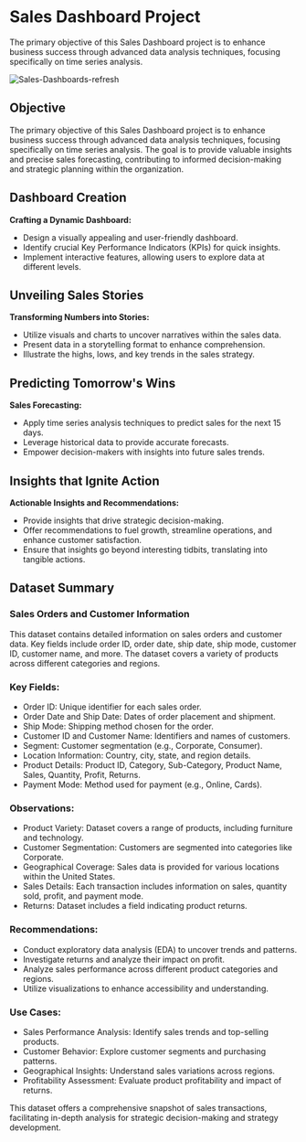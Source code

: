 # Sales Dashboard Project

The primary objective of this Sales Dashboard project is to enhance business success through advanced data analysis techniques, focusing specifically on time series analysis.

![Sales-Dashboards-refresh](https://github.com/git-shashank-hp/Sales_Dashboard/assets/144894099/8a5e941d-76df-406b-aa8a-749a5341e06c)


## Objective

The primary objective of this Sales Dashboard project is to enhance business success through advanced data analysis techniques, focusing specifically on time series analysis. The goal is to provide valuable insights and precise sales forecasting, contributing to informed decision-making and strategic planning within the organization.

## Dashboard Creation

**Crafting a Dynamic Dashboard:**
- Design a visually appealing and user-friendly dashboard.
- Identify crucial Key Performance Indicators (KPIs) for quick insights.
- Implement interactive features, allowing users to explore data at different levels.

## Unveiling Sales Stories

**Transforming Numbers into Stories:**
- Utilize visuals and charts to uncover narratives within the sales data.
- Present data in a storytelling format to enhance comprehension.
- Illustrate the highs, lows, and key trends in the sales strategy.

## Predicting Tomorrow's Wins

**Sales Forecasting:**
- Apply time series analysis techniques to predict sales for the next 15 days.
- Leverage historical data to provide accurate forecasts.
- Empower decision-makers with insights into future sales trends.

## Insights that Ignite Action

**Actionable Insights and Recommendations:**
- Provide insights that drive strategic decision-making.
- Offer recommendations to fuel growth, streamline operations, and enhance customer satisfaction.
- Ensure that insights go beyond interesting tidbits, translating into tangible actions.

## Dataset Summary

### Sales Orders and Customer Information

This dataset contains detailed information on sales orders and customer data. Key fields include order ID, order date, ship date, ship mode, customer ID, customer name, and more. The dataset covers a variety of products across different categories and regions.

### Key Fields:

- Order ID: Unique identifier for each sales order.
- Order Date and Ship Date: Dates of order placement and shipment.
- Ship Mode: Shipping method chosen for the order.
- Customer ID and Customer Name: Identifiers and names of customers.
- Segment: Customer segmentation (e.g., Corporate, Consumer).
- Location Information: Country, city, state, and region details.
- Product Details: Product ID, Category, Sub-Category, Product Name, Sales, Quantity, Profit, Returns.
- Payment Mode: Method used for payment (e.g., Online, Cards).

### Observations:

- Product Variety: Dataset covers a range of products, including furniture and technology.
- Customer Segmentation: Customers are segmented into categories like Corporate.
- Geographical Coverage: Sales data is provided for various locations within the United States.
- Sales Details: Each transaction includes information on sales, quantity sold, profit, and payment mode.
- Returns: Dataset includes a field indicating product returns.

### Recommendations:

- Conduct exploratory data analysis (EDA) to uncover trends and patterns.
- Investigate returns and analyze their impact on profit.
- Analyze sales performance across different product categories and regions.
- Utilize visualizations to enhance accessibility and understanding.

### Use Cases:

- Sales Performance Analysis: Identify sales trends and top-selling products.
- Customer Behavior: Explore customer segments and purchasing patterns.
- Geographical Insights: Understand sales variations across regions.
- Profitability Assessment: Evaluate product profitability and impact of returns.

This dataset offers a comprehensive snapshot of sales transactions, facilitating in-depth analysis for strategic decision-making and strategy development.

